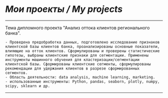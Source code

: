 # *Мои проекты / My projects*

----

Тема дипломного проекта "Анализ оттока клиентов регионального банка".

	- Проведена предобработка данных, подготовлено исследование признаков клиентской базы клиентов банка, проанализированы основные показатели, влияющие на отток клиентов. Сформулированы и проверены статистические гипотезы, выбраны клиентские признаки для сегментации. Применены инструменты машинного обучения для кластеризации/сегментации клиентской базы. Сформированы клиентские сегменты, сформулированы рекомендации для удержания клиентов в разрезе сформированных сегментов.
	- Область деятельности: data analysis, machine learning, marketing.
	- использованные инструменты: Python, pandas, seaborn, plotly, numpy, scipy, sklearn и др.

----